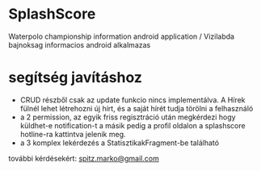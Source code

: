 # SplashScore
Waterpolo championship information android application / Vizilabda bajnoksag informacios android alkalmazas

# segítség javításhoz

- CRUD részből csak az update funkcio nincs implementálva. A Hírek fülnél lehet létrehozni új hírt, és a saját hírét tudja törölni a felhasználó
- a 2 permission, az egyik friss regisztráció után megkérdezi hogy küldhet-e notification-t a másik pedig a profil oldalon a splashscore hotline-ra kattintva jelenik meg.
- a 3 komplex lekérdezés a StatisztikakFragment-be található

további kérdésekért: spitz.marko@gmail.com

